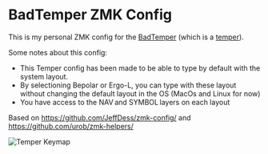 # BadTemper ZMK Config

This is my personal ZMK config for the [BadTemper](https://github.com/essFitt/Bad-Temper) (which is a [temper](https://github.com/raeedcho/temper)).

Some notes about this config:
- This Temper config has been made to be able to type by default with the system layout.
- By selectioning Bepolar or Ergo-L, you can type with these layout without changing the default layout in the OS (MacOs and Linux for now)
- You have access to the NAV and SYMBOL layers on each layout

Based on https://github.com/JeffDess/zmk-config/ and https://github.com/urob/zmk-helpers/ 

![Temper Keymap](keymap_img/temper.svg)
